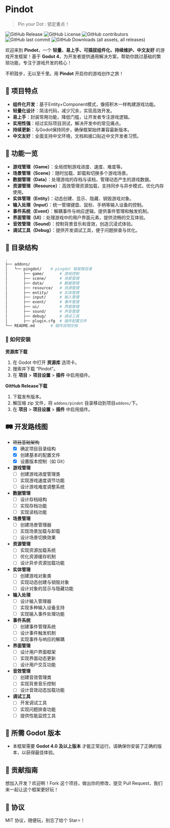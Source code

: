 # Pindot
> Pin your Dot : 锁定重点！

![GitHub Release](https://img.shields.io/github/v/release/PingziDev/Pindot)	![GitHub License](https://img.shields.io/github/license/PingziDev/Pindot)	![GitHub contributors](https://img.shields.io/github/contributors/PingziDev/Pindot)	![GitHub last commit](https://img.shields.io/github/last-commit/PingziDev/Pindot)	![GitHub Downloads (all assets, all releases)](https://img.shields.io/github/downloads/PingziDev/Pindot/total)	


欢迎来到 **Pindot**，一个 **轻量、易上手、可插拔组件化、持续维护、中文友好** 的游戏开发框架！基于 **Godot 4**，为开发者提供通用解决方案，帮助你跳过基础的繁琐功能，专注于游戏开发的核心！

不积跬步，无以至千里。用 **Pindot** 开启你的游戏创作之旅！

## 🌟 项目特点

- **组件化开发**：基于Entity+Component模式，像搭积木一样构建游戏功能。
- **轻量化设计**：简洁代码，减少冗余，实现高效开发。
- **易上手**：封装常用功能，降低门槛，让开发者专注游戏逻辑。
- **实用性强**：经过实际项目测试，解决开发中的常见痛点。
- **持续更新**：与Godot保持同步，确保框架始终兼容最新版本。
- **中文友好**：全面支持中文环境，文档和接口贴近中文开发者习惯。

## 🚀 功能一览

- **游戏管理（Game）**：全局控制游戏进度、速度、难度等。
- **场景管理（Scene）**：随时加载、卸载和切换多个游戏场景。
- **数据管理（Data）**：处理游戏的存档与读档，管理动态产生的游戏数据。
- **资源管理（Resource）**：高效管理资源加载，支持同步与异步模式，优化内存使用。
- **实体管理（Entity）**：动态创建、显示、隐藏、销毁游戏对象。
- **输入处理（Input）**：统一管理键盘、鼠标、手柄等输入设备的控制。
- **事件系统（Event）**：解耦事件与响应逻辑，提供事件管理和触发机制。
- **界面管理（UI）**：处理游戏中的用户界面元素，提供流畅的交互体验。
- **音效管理（Sound）**：控制背景音乐和音效，创造沉浸式体验。
- **调试工具（Debug）**：提供开发调试工具，便于问题排查与优化。

## 📂 目录结构

```bash
.
├── addons/
│   └── pingdot/    # pingdot 框架根目录
│       ├── game/       # 游戏控制
│       ├── scene/      # 场景管理
│       ├── data/       # 数据管理
│       ├── resource/   # 资源管理
│       ├── entity/     # 实体管理
│       ├── input/      # 输入管理
│       ├── event/      # 事件管理
│       ├── ui/         # 界面管理
│       ├── sound/      # 声音管理
│       ├── debug/      # 调试工具
│       ├── plugin.cfg  # 插件配置文件
└── README.md       # 插件说明文档
```
### 💾 如何安装

**资源库下载**

1. 在 Godot 中打开 **资源库** 选项卡。
2. 搜索并下载 “Pindot”。
3. 在 **项目** > **项目设置** > **插件** 中启用插件。

**GitHub Release下载**

1. 下载发布版本。
2. 解压缩 zip 文件，将 `addons/pindot` 目录移动到项目`addons/`下。
3. 在 **项目** > **项目设置** > **插件** 中启用插件。

## 🛤️ 开发路线图
- ~~项目基础架构~~
	- [x]  确定项目目录结构
	- [x]  创建基本的配置文件
	- [x]  设置版本控制（如 Git）
- **游戏管理**
	- [ ]  创建游戏进度管理类
	- [ ]  实现游戏速度调节功能
	- [ ]  设计游戏难度调整系统
- **数据管理**
	- [ ]  设计存档结构
	- [ ]  实现存档功能
	- [ ]  实现读档功能
- **场景管理**
	- [ ]  创建场景管理器
	- [ ]  实现场景加载与卸载
	- [ ]  设计场景切换效果
- **资源管理**
	- [ ]  实现资源加载系统
	- [ ]  优化资源缓存机制
	- [ ]  设计异步资源加载功能
- **实体管理**
	- [ ]  创建游戏对象类
	- [ ]  实现动态创建与销毁对象
	- [ ]  设计对象的显示与隐藏功能
- **输入处理**
	- [ ]  设计输入管理器
	- [ ]  实现多种输入设备支持
	- [ ]  实现输入事件处理功能
- **事件系统**
	- [ ]  创建事件管理系统
	- [ ]  设计事件触发机制
	- [ ]  实现事件与响应的解耦
- **界面管理**
	- [ ]  设计用户界面框架
	- [ ]  实现界面动态更新
	- [ ]  设计用户交互功能
- **音效管理**
	- [ ]  创建音效管理类
	- [ ]  实现背景音乐控制
	- [ ]  设计音效动态加载功能
- **调试工具**
	- [ ]  开发调试工具
	- [ ]  实现问题排查功能
	- [ ]  提供性能监控工具

## 📝 所需 Godot 版本
- 本框架需要 **Godot 4.0 及以上版本** 才能正常运行。请确保你安装了正确的版本，以获得最佳体验。
## 🤝 贡献指南
想加入开发？欢迎啊！Fork 这个项目，做出你的修改，提交 Pull Request，我们来一起让这个框架更好玩！
## 📜 协议
MIT 协议，随便玩，别忘了给个 Star⭐！
